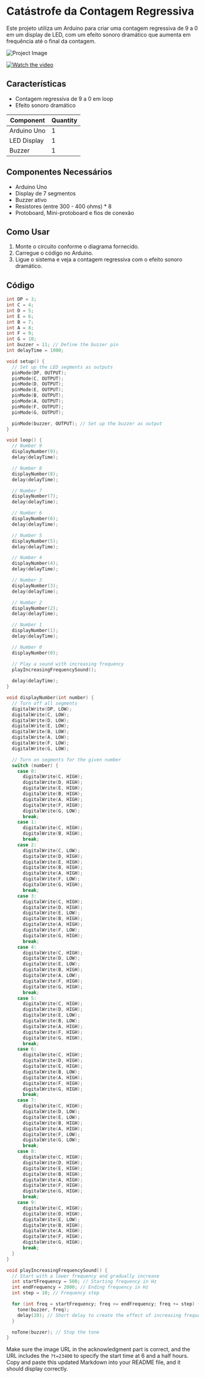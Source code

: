 # Catástrofe da Contagem Regressiva

Este projeto utiliza um Arduino para criar uma contagem regressiva de 9 a 0 em um display de LED, com um efeito sonoro dramático que aumenta em frequência até o final da contagem.

![Project Image](https://github.com/Wil-tord/Cat-strofe-da-Contagem-Regressiva/blob/main/arduino%20project.jpeg)

[![Watch the video](https://img.youtube.com/vi/bada4GP8S5w/maxresdefault.jpg)](https://youtu.be/bada4GP8S5w)


## Características
- Contagem regressiva de 9 a 0 em loop
- Efeito sonoro dramático

| Component    | Quantity |
|--------------|----------|
| Arduino Uno  | 1        |
| LED Display  | 1        |
| Buzzer       | 1        |


## Componentes Necessários
- Arduino Uno
- Display de 7 segmentos
- Buzzer ativo
- Resistores (entre 300 - 400 ohms) * 8
- Protoboard, Mini-protoboard e fios de conexão

## Como Usar
1. Monte o circuito conforme o diagrama fornecido.
2. Carregue o código no Arduino.
3. Ligue o sistema e veja a contagem regressiva com o efeito sonoro dramático.

## Código
```cpp
int DP = 3;
int C = 4;
int D = 5;
int E = 6;
int B = 7;
int A = 8;
int F = 9;
int G = 10;
int buzzer = 11; // Define the buzzer pin
int delayTime = 1000;

void setup() {
  // Set up the LED segments as outputs
  pinMode(DP, OUTPUT);
  pinMode(C, OUTPUT);
  pinMode(D, OUTPUT);
  pinMode(E, OUTPUT);
  pinMode(B, OUTPUT);
  pinMode(A, OUTPUT);
  pinMode(F, OUTPUT);
  pinMode(G, OUTPUT);

  pinMode(buzzer, OUTPUT); // Set up the buzzer as output
}

void loop() {
  // Number 9
  displayNumber(9);
  delay(delayTime);

  // Number 8
  displayNumber(8);
  delay(delayTime);

  // Number 7
  displayNumber(7);
  delay(delayTime);

  // Number 6
  displayNumber(6);
  delay(delayTime);

  // Number 5
  displayNumber(5);
  delay(delayTime);

  // Number 4
  displayNumber(4);
  delay(delayTime);

  // Number 3
  displayNumber(3);
  delay(delayTime);

  // Number 2
  displayNumber(2);
  delay(delayTime);

  // Number 1
  displayNumber(1);
  delay(delayTime);

  // Number 0
  displayNumber(0);

  // Play a sound with increasing frequency
  playIncreasingFrequencySound();
  
  delay(delayTime);
}

void displayNumber(int number) {
  // Turn off all segments
  digitalWrite(DP, LOW);
  digitalWrite(C, LOW);
  digitalWrite(D, LOW);
  digitalWrite(E, LOW);
  digitalWrite(B, LOW);
  digitalWrite(A, LOW);
  digitalWrite(F, LOW);
  digitalWrite(G, LOW);

  // Turn on segments for the given number
  switch (number) {
    case 0:
      digitalWrite(C, HIGH);
      digitalWrite(D, HIGH);
      digitalWrite(E, HIGH);
      digitalWrite(B, HIGH);
      digitalWrite(A, HIGH);
      digitalWrite(F, HIGH);
      digitalWrite(G, LOW);
      break;
    case 1:
      digitalWrite(C, HIGH);
      digitalWrite(B, HIGH);
      break;
    case 2:
      digitalWrite(C, LOW);
      digitalWrite(D, HIGH);
      digitalWrite(E, HIGH);
      digitalWrite(B, HIGH);
      digitalWrite(A, HIGH);
      digitalWrite(F, LOW);
      digitalWrite(G, HIGH);
      break;
    case 3:
      digitalWrite(C, HIGH);
      digitalWrite(D, HIGH);
      digitalWrite(E, LOW);
      digitalWrite(B, HIGH);
      digitalWrite(A, HIGH);
      digitalWrite(F, LOW);
      digitalWrite(G, HIGH);
      break;
    case 4:
      digitalWrite(C, HIGH);
      digitalWrite(D, LOW);
      digitalWrite(E, LOW);
      digitalWrite(B, HIGH);
      digitalWrite(A, LOW);
      digitalWrite(F, HIGH);
      digitalWrite(G, HIGH);
      break;
    case 5:
      digitalWrite(C, HIGH);
      digitalWrite(D, HIGH);
      digitalWrite(E, LOW);
      digitalWrite(B, LOW);
      digitalWrite(A, HIGH);
      digitalWrite(F, HIGH);
      digitalWrite(G, HIGH);
      break;
    case 6:
      digitalWrite(C, HIGH);
      digitalWrite(D, HIGH);
      digitalWrite(E, HIGH);
      digitalWrite(B, LOW);
      digitalWrite(A, HIGH);
      digitalWrite(F, HIGH);
      digitalWrite(G, HIGH);
      break;
    case 7:
      digitalWrite(C, HIGH);
      digitalWrite(D, LOW);
      digitalWrite(E, LOW);
      digitalWrite(B, HIGH);
      digitalWrite(A, HIGH);
      digitalWrite(F, LOW);
      digitalWrite(G, LOW);
      break;
    case 8:
      digitalWrite(C, HIGH);
      digitalWrite(D, HIGH);
      digitalWrite(E, HIGH);
      digitalWrite(B, HIGH);
      digitalWrite(A, HIGH);
      digitalWrite(F, HIGH);
      digitalWrite(G, HIGH);
      break;
    case 9:
      digitalWrite(C, HIGH);
      digitalWrite(D, HIGH);
      digitalWrite(E, LOW);
      digitalWrite(B, HIGH);
      digitalWrite(A, HIGH);
      digitalWrite(F, HIGH);
      digitalWrite(G, HIGH);
      break;
  }
}

void playIncreasingFrequencySound() {
  // Start with a lower frequency and gradually increase
  int startFrequency = 500; // Starting frequency in Hz
  int endFrequency = 2000; // Ending frequency in Hz
  int step = 10; // Frequency step

  for (int freq = startFrequency; freq <= endFrequency; freq += step) {
    tone(buzzer, freq);
    delay(20); // Short delay to create the effect of increasing frequency
  }

  noTone(buzzer); // Stop the tone
}
```


Make sure the image URL in the acknowledgment part is correct, and the URL includes the `?t=23400` to specify the start time at 6 and a half hours. Copy and paste this updated Markdown into your README file, and it should display correctly.

